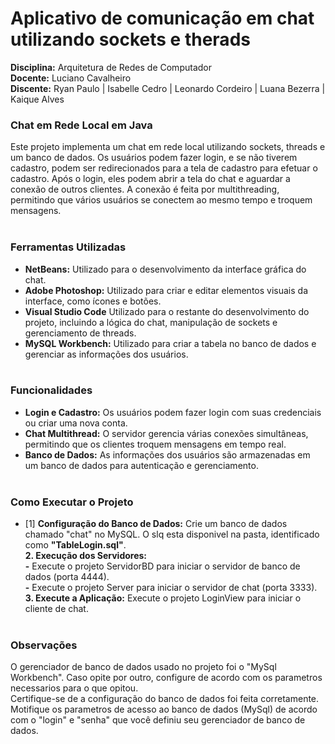 # Aplicativo de comunicação em chat utilizando sockets e therads

**Disciplina:** Arquitetura de Redes de Computador <br/>
**Docente:** Luciano Cavalheiro <br/>
**Discente:** Ryan Paulo | Isabelle Cedro | Leonardo Cordeiro | Luana Bezerra | Kaique Alves <br/>

### Chat em Rede Local em Java
Este projeto implementa um chat em rede local utilizando sockets, threads e um banco de dados. Os usuários podem fazer login, e se não tiverem cadastro, podem ser redirecionados para a tela de cadastro para efetuar o cadastro. Após o login, eles podem abrir a tela do chat e aguardar a conexão de outros clientes. A conexão é feita por multithreading, permitindo que vários usuários se conectem ao mesmo tempo e troquem mensagens.<br/><br/>

### Ferramentas Utilizadas
- **NetBeans:** Utilizado para o desenvolvimento da interface gráfica do chat.<br/>
- **Adobe Photoshop:** Utilizado para criar e editar elementos visuais da interface, como ícones e botões.<br/>
- **Visual Studio Code** Utilizado para o restante do desenvolvimento do projeto, incluindo a lógica do chat, manipulação de sockets e gerenciamento de threads.<br/>
- **MySQL Workbench:** Utilizado para criar a tabela no banco de dados e gerenciar as informações dos usuários.<br/><br/>


### Funcionalidades
- **Login e Cadastro:** Os usuários podem fazer login com suas credenciais ou criar uma nova conta.<br/>
- **Chat Multithread:** O servidor gerencia várias conexões simultâneas, permitindo que os clientes troquem mensagens em tempo real.<br/>
- **Banco de Dados:** As informações dos usuários são armazenadas em um banco de dados para autenticação e gerenciamento.<br/><br/>

### Como Executar o Projeto
- [1] **Configuração do Banco de Dados:** Crie um banco de dados chamado "chat" no MySQL. O slq esta disponivel na pasta, identificado como **"TableLogin.sql"**. <br/>
**2. Execução dos Servidores:** <br/>
**-** Execute o projeto ServidorBD para iniciar o servidor de banco de dados (porta 4444).<br/>
**-** Execute o projeto Server para iniciar o servidor de chat (porta 3333).<br/>
**3. Execute a Aplicação:** Execute o projeto LoginView para iniciar o cliente de chat.<br/><br/>

### Observações
O gerenciador de banco de dados usado no projeto foi o "MySql Workbench". Caso opite por outro, configure de acordo com os parametros necessarios para o que opitou.<br/>
Certifique-se de a configuração do banco de dados foi feita corretamente.<br/>
Motifique os parametros de acesso ao banco de dados (MySql) de acordo com o "login" e "senha" que você definiu seu gerenciador de banco de dados.<br/>


